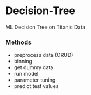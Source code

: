 # Decision-Tree
ML Decision Tree on Titanic Data


### Methods
- preprocess data (CRUD)
- binning
- get dummy data
- run model
- parameter tuning
- predict test values

